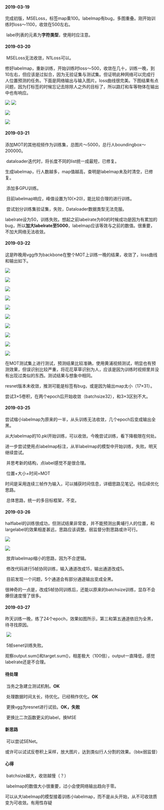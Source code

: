 #### 2019-03-19

​	完成初版，MSELoss，标签map乘100。labelmap有bug，多图重叠。刚开始训练时loss～1100，收敛在500左右。

​	label列表的元素为**字符类型**，使用时应注意。

#### 2019-03-20

​	MSELoss无法收敛，N1Loss可以。

​	修好labelmap，重新训练，开始训练时loss～500，收敛在几十，训练一晚，到10左右，但应该是过拟合，因为无验证集与测试集。但证明此种网络可以完成行人位置预测的任务。下面是网络输出与输入图片。loss曲线很完美。下图结果有点问题，因为打标签的时候忘记去除除人之外的目标了，所以路灯和车等物体在输出中也有响应。

![](./1.png)
![](./2.png)

![](./newplot.png)

![](./newplot(1).png)

#### 2019-03-21

​	添加MOT的其他视频作为训练集，总图片～5000，总行人boundingbox～200000。

​	dataloader迭代时，将长度不同的list统一成最短，已修复。

​	生成labelmap，行人数越多，map值越高，查明是labelmap未及时清空，已修复。

​	添加多GPU训练。

​	目前labelmap响应，峰值设置为10(×20)，能比较合理的进行训练。

​	尝试划分训练集验证集，失败，Dataloader数据类型无法克服。

​	labelrate设为50，训练失败。想起之前labelrate为80的时候成功是因为有累加的bug，所以**加大labelrate至5000**，labelmap应该等效与之前的数值。很重要，不加大网络无法收敛。



#### 2019-03-22

​	这是昨晚用vgg作为backbone在整个MOT上训练一晚的结果，收敛了，loss曲线和输出如下。

![](./2019-03-22-1.svg)

![](./2019-03-22-2.svg)

![](./test4.png)

![](./test41.png)

![](./test3.png)

![](./test31.png)

![](./test21.png)

![](./test2.png)

![](./test.png)

![](./test1.png)	



​	在MOT测试集上进行测试，预测结果比较准确，使用黄浦视频测试，明显也有预测效果，但误识别比较严重，将花花草草识别为人，应该是因为训练时视频里并没有出现过类似的东西。测试结果与想象中相同。

​	resnet版本未收敛，推测可能是标签有bug，或是因为输出map太小（17×31）。

​	尝试3×5卷积，在两个epoch后开始收敛（batchsize32），和3×3区别不大。



#### 2019-03-25

​	尝试缩小labelmap为原来的一半，从头训练无法收敛，几个epoch后变成输出全黑。

​	从大labelmap的10.pkl开始训练，可以收敛。今晚尝试训练，看下降极限在何处。

​	进一步尝试使用点labelmap标注，从半labelmap的模型中开始训练，失败。明天继续尝试。

​	并思考新的结构，点label感觉不是很合理。

​	位置+大小+时间=MOT

​	时间是采用连续三帧作为输入，可以捕获时间信息，详细思路见笔记。待后续优化思路。

​	总体思路，统一的多目标框架，不变。



#### 2019-03-26

​	halflabel的训练很成功，但测试结果非常查，并不能预测出黄埔行人的位置，和largelabel的效果相差甚远，思路应该调整。弱监督分割思路或许可行。

![](./Screenshot%20from%202019-03-26%2009-26-59.png)

![](./2019-03-2610-03-03.png)

​	放弃labelmap缩小的思路，因为不合逻辑。

​	修改代码进行5帧协同训练，输入通道改成15，输出通道改成5。

​	目前发现一个问题，5个通道会有部分通道输出变成全黑。

​	很神奇的一点是，改成5帧协同训练后，还能以原来的batchsize训练，显存不会爆但速度慢了很多。

#### 2019-03-27

​	昨天训练一晚，练了24个epoch，效果如图所示，第三和第五通道依旧为全黑，待寻找原因。	

​	![](./2019-03-2708-45-28.png)

​	5帧senet训练失败。

​	观察output.sum()和target.sum()，相差极大（100倍），output一直降低，感觉labelrate还是不合理。



#### 待处理

​	当务之急建立测试机制。**OK**

​	处理数据时间太长，待优化。已经稍作优化。**OK**

​	更换vgg为resnet进行试验。**OK，失败**

​	更换比二次函数更尖的label，换MSE





#### 新思路

​	可以尝试SENet。

​	或许可以试试反卷积上采样，放大图片，达到类似行人分割的效果。（bbx弱监督）





#### 心得

​	batchsize越大，收敛越慢（？）

​	labelmap的数值大小很重要，过小会使网络输出趋向于零。

​	可以从大labelmap的模型接着训练小labelmap，而不是从头开始，从不可收敛质变为可收敛。有用性存疑